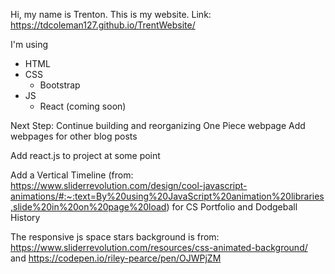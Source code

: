 Hi, my name is Trenton. This is my website.
Link: https://tdcoleman127.github.io/TrentWebsite/

I'm using
- HTML
- CSS
  - Bootstrap
- JS
  - React (coming soon)

Next Step:
Continue building and reorganizing One Piece webpage
Add webpages for other blog posts

Add react.js to project at some point

Add a Vertical Timeline (from: https://www.sliderrevolution.com/design/cool-javascript-animations/#:~:text=By%20using%20JavaScript%20animation%20libraries,slide%20in%20on%20page%20load) for CS Portfolio and Dodgeball History

The responsive js space stars background is from: https://www.sliderrevolution.com/resources/css-animated-background/ and https://codepen.io/riley-pearce/pen/OJWPjZM
